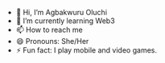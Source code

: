 - 👋 Hi, I’m Agbakwuru Oluchi
- 🌱 I’m currently learning Web3
- 📫 How to reach me 
- 😄 Pronouns: She/Her
- ⚡ Fun fact: I play mobile and video games.

<!---
oluchicharity/oluchicharity is a ✨ special ✨ repository because its `README.md` (this file) appears on your GitHub profile.
You can click the Preview link to take a look at your changes.
--->
